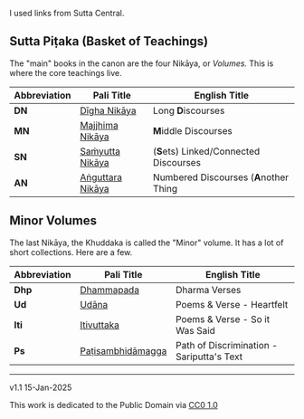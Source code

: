 I used links from Sutta Central.

## Sutta Piṭaka (Basket of Teachings)

The "main" books in the canon are the four Nikāya, or *Volumes.* This is where the core teachings live.

| Abbreviation   | Pali Title                                      | English Title                                | 
| -------------- | ----------------------------------------------- | -------------------------------------------- | 
| **DN**         | [Dīgha Nikāya](https://suttacentral.net/dn)     | Long **D**iscourses                          |                           
| **MN**         | [Majjhima Nikāya](https://suttacentral.net/mn)  | **M**iddle Discourses                        |
| **SN**         | [Saṁyutta Nikāya](https://suttacentral.net/sn)  | (**S**ets) Linked/Connected Discourses       | 
| **AN**         | [Aṅguttara Nikāya](https://suttacentral.net/an) | Numbered Discourses (**A**nother Thing       |

## Minor Volumes

The last Nikāya, the Khuddaka is called the "Minor" volume. It has a lot of short collections. Here are a few.

| Abbreviation   | Pali Title                                                             | English Title                             | 
| -------------- | ---------------------------------------------------------------------  | ----------------------------------------- | 
| **Dhp**        | [Dhammapada](https://suttacentral.net/dhp)                             | Dharma Verses                             | 
| **Ud**         | [Udāna](https://suttacentral.net/ud)                                   | Poems & Verse - Heartfelt                 |
| **Iti**        | [Itivuttaka](http://suttacentral.net/iti)                              | Poems & Verse - So it Was Said            |
| **Ps**         | [Paṭisambhidāmagga](https://suttacentral.net/pitaka/sutta/minor/kn/ps) | Path of Discrimination - Sariputta's Text |

-----

v1.1 15-Jan-2025

This work is dedicated to the Public Domain via [CC0 1.0](https://creativecommons.org/publicdomain/zero/1.0/)